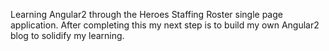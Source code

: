 Learning Angular2 through the Heroes Staffing Roster single page application. After completing this my next step is to build my own Angular2 blog to solidify my learning.
